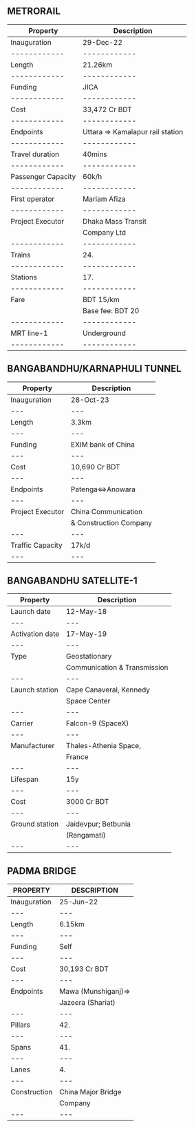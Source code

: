 ## METRORAIL
|Property |Description |
|------------|------------|
|Inauguration | 29-Dec-22 |
|------------|------------|
|Length | 21.26km|
|------------|------------|
|Funding | JICA |
|------------|------------|
|Cost |33,472 Cr BDT |
|------------|------------|
|Endpoints | Uttara => Kamalapur rail station|
|------------|------------|
|Travel duration | 40mins |
|------------|------------|
|Passenger Capacity | 60k/h |
|------------|------------|
|First operator | Mariam Afiza|
|------------|------------|
|Project Executor | Dhaka Mass Transit
|| Company Ltd|
|------------|------------|
|Trains |24.|
|------------|------------|
|Stations |17.|
|------------|------------|
|Fare | BDT 15/km|
||Base fee: BDT 20|
|------------|------------|
|MRT line-1|Underground|
|------------|------------|




 
 
## BANGABANDHU/KARNAPHULI TUNNEL
|Property|Description|
|---|---|
|Inauguration|28-Oct-23|
|---|---|
|Length|3.3km|
|---|---|
|Funding|EXIM bank of China|
|---|---|
|Cost|10,690 Cr BDT|
|---|---|
|Endpoints|Patenga<=>Anowara|
|---|---|
|Project Executor|China Communication
||& Construction Company|
|---|---|
|Traffic Capacity|17k/d|
|---|---|





## BANGABANDHU SATELLITE-1
|Property|Description|
|---|---|
|Launch date|12-May-18|
|---|---|
|Activation date|17-May-19|
|---|---|
|Type|Geostationary|
||Communication & Transmission|
|---|---|
|Launch station|Cape Canaveral, Kennedy
||Space Center|
|---|---|
|Carrier|Falcon-9 (SpaceX)|
|---|---|
|Manufacturer|Thales-Athenia Space,|
||France|
|---|---|
|Lifespan|15y|
|---|---|
|Cost|3000 Cr BDT|
|---|---|
|Ground station|Jaidevpur; Betbunia|
|| (Rangamati)|
|---|---|




## PADMA BRIDGE
|PROPERTY|DESCRIPTION|
|---|---|
|Inauguration|25-Jun-22|
|---|---|
|Length|6.15km|
|---|---|
|Funding|Self|
|---|---|
|Cost|30,193 Cr BDT|
|---|---|
|Endpoints| Mawa (Munshiganj)=>|
||Jazeera (Shariat)|
|---|---|
|Pillars|42.|
|---|---|
|Spans|41.|
|---|---|
|Lanes|4.|
|---|---|
|Construction|China Major Bridge|
||Company|
|---|---|





